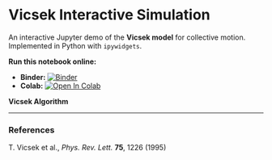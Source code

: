 # Vicsek Interactive Simulation

An interactive Jupyter demo of the **Vicsek model** for collective motion.  
Implemented in Python with `ipywidgets`.

**Run this notebook online:**

- **Binder:** [![Binder](https://mybinder.org/badge_logo.svg)](https://mybinder.org/v2/gh/highResearcher/Vicsek_interactive_simulation/main?%2Fvicsek_github.ipynb)
- **Colab:** [![Open In Colab](https://colab.research.google.com/assets/colab-badge.svg)](https://colab.research.google.com/github/highResearcher/Vicsek_interactive_simulation/blob/main/vicsek_github.ipynb)

**Vicsek Algorithm**

---

### References
T. Vicsek et al., *Phys. Rev. Lett.* **75**, 1226 (1995)


